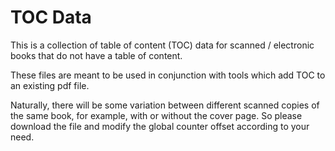 # TOC Data
This is a collection of table of content (TOC) data for scanned / electronic books that do not have a table of content.

These files are meant to be used in conjunction with tools which add TOC to an existing pdf file.

Naturally, there will be some variation between different scanned copies of the same book, for example, with or without the cover page.
So please download the file and modify the global counter offset according to your need.